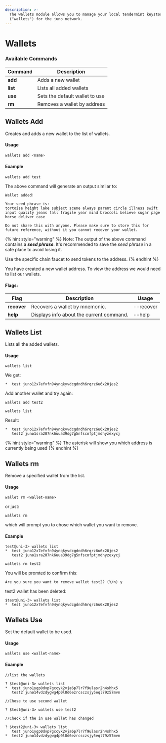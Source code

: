 ```yaml
---
description: >-
  The wallets module allows you to manage your local tendermint keystore
  ("wallets") for the juno network.
---
```


# Wallets

### Available Commands

| Command  | Description                     |
| -------- | ------------------------------- |
| **add**  | Adds a new wallet               |
| **list** | Lists all added wallets         |
| **use**  | Sets the default wallet to use  |
| **rm**   | Removes a wallet by address     |

## Wallets Add

Creates and adds a new wallet to the list of wallets.

#### Usage

```typescript
wallets add <name>
```

#### Example

```
wallets add test
```

The above command will generate an output similar to:

```
Wallet added!

Your seed phrase is:
tortoise height lake subject scene always parent circle illness swift input quality jeans fall fragile year mind broccoli believe sugar page horse deliver case

Do not share this with anyone. Please make sure to store this for future reference, without it you cannot recover your wallet.
```

{% hint style="warning" %}
Note: The output of the above command contains a _**seed phrase**_. It's recommended to save the _seed phrase_ in a safe place to avoid losing it.

Use the specific chain faucet to send tokens to the address.
{% endhint %}

You have created a new wallet address. To view the address we would need to list our wallets.

#### Flags:

| Flag        | Description                              | Usage     |
| ----------- | ---------------------------------------- | --------- |
| **recover** | Recovers a wallet by mnemonic.           | --recover |
| **help**    | Displays info about the current command. | --help    |

## Wallets List

Lists all the added wallets.

#### Usage

```
wallets list 
```

We get:

```
*  test juno12x7efvfn94ynqkyvdcgdndh6rqrz6u6x20jes2
```

Add another wallet and try again:

```
wallets add test2
```

```
wallets list
```

Result:

```
*  test juno12x7efvfn94ynqkyvdcgdndh6rqrz6u6x20jes2
   test2 juno1sra207nk6uua39dg7g5nfscnfptjmdhyzexycj
```

{% hint style="warning" %}
The asterisk will show you which address is currently being used
{% endhint %}

## Wallets rm

Remove a specified wallet from the list.

#### Usage

```
wallet rm <wallet-name>
```

or just:&#x20;

```
wallets rm 
```

which will prompt you to chose which wallet you want to remove.

#### Example

```
test@uni-3> wallets list
*  test juno12x7efvfn94ynqkyvdcgdndh6rqrz6u6x20jes2
   test2 juno1sra207nk6uua39dg7g5nfscnfptjmdhyzexycj
```

```
wallets rm test2 
```

You will be promted to confirm this:

```
Are you sure you want to remove wallet test2? (Y/n) y
```

test2 wallet has been deleted:

```
$test@uni-3> wallets list
*  test juno12x7efvfn94ynqkyvdcgdndh6rqrz6u6x20jes2
```

## Wallets Use

Set the default wallet to be used.

#### Usage

```
wallets use <wallet-name>
```

#### Example

```
//list the wallets

? $test@uni-3> wallets list
*  test juno1ygp0dvp7gccyk2vja6p7lr7f9ulasr2h4shhx5
   test2 juno14vdzdygwg4p0l8d6ezrcsczsjy5eql79z57mvn
   
//Chose to use second wallet

? $test@uni-3> wallets use test2

//Check if the in use wallet has changed 

? $test2@uni-3> wallets list
   test juno1ygp0dvp7gccyk2vja6p7lr7f9ulasr2h4shhx5
*  test2 juno14vdzdygwg4p0l8d6ezrcsczsjy5eql79z57mvn
```
